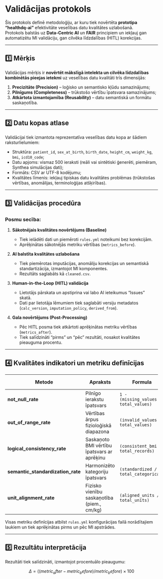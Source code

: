 # Validācijas protokols

Šis protokols definē metodoloģiju, ar kuru tiek novērtēta **prototipa “healthdq-ai”** efektivitāte veselības datu kvalitātes uzlabošanā.  
Protokols balstās uz **Data-Centric AI** un **FAIR** principiem un iekļauj gan automatizētu MI validāciju, gan cilvēka līdzdalības (HITL) korekcijas.

---

## 1️⃣ Mērķis

Validācijas mērķis ir **novērtēt mākslīgā intelekta un cilvēka līdzdalības kombinētās pieejas ietekmi** uz veselības datu kvalitāti trīs dimensijās:
1. **Precizitāte (Precision)** – loģisko un semantisko kļūdu samazinājums;
2. **Pilnīgums (Completeness)** – trūkstošo vērtību īpatsvara samazinājums;
3. **Atkārtota izmantojamība (Reusability)** – datu semantiskā un formātu saskaņotība.

---

## 2️⃣ Datu kopas atlase

Validācijai tiek izmantota reprezentatīva veselības datu kopa ar šādiem raksturlielumiem:
- Struktūra: `patient_id`, `sex_at_birth`, `birth_date`, `height_cm`, `weight_kg`, `bmi`, `icd10_code`;
- Datu apjoms: vismaz 500 ieraksti (reāli vai sintētiski ģenerēti, piemēram, Synthea simulācijas dati);
- Formāts: CSV ar UTF-8 kodējumu;
- Kvalitātes līmenis: iekļauj tipiskas datu kvalitātes problēmas (trūkstošas vērtības, anomālijas, terminoloģijas atšķirības).

---

## 3️⃣ Validācijas procedūra

### Posmu secība:
1. **Sākotnējais kvalitātes novērtējums (Baseline)**  
   - Tiek ielādēti dati un piemēroti `rules.yml` noteikumi bez korekcijām.
   - Aprēķinātas sākotnējās metriku vērtības (`metrics_before`).

2. **AI balstīta kvalitātes uzlabošana**  
   - Tiek piemērotas imputācijas, anomāliju korekcijas un semantiskā standartizācija, izmantojot MI komponentes.
   - Rezultāts saglabāts kā `cleaned.csv`.

3. **Human-in-the-Loop (HITL) validācija**  
   - Lietotājs pārskata un apstiprina vai labo AI ieteikumus “Issues” skatā.
   - Dati par lietotāja lēmumiem tiek saglabāti versiju metadatos (`calc_version`, `imputation_policy`, `derived_from`).

4. **Gala novērtējums (Post-Processing)**  
   - Pēc HITL posma tiek atkārtoti aprēķinātas metriku vērtības (`metrics_after`).
   - Tiek salīdzināti “pirms” un “pēc” rezultāti, nosakot kvalitātes pieauguma procentu.

---

## 4️⃣ Kvalitātes indikatori un metriku definīcijas

| Metode | Apraksts | Formula | Datu dimensija |
|--------|-----------|----------|----------------|
| **not_null_rate** | Pilnīgo ierakstu īpatsvars | `1 - (missing_values / total_values)` | Pilnīgums |
| **out_of_range_rate** | Vērtības ārpus fizioloģiskā diapazona | `(invalid_values / total_values)` | Precizitāte |
| **logical_consistency_rate** | Saskaņoto BMI vērtību īpatsvars ar aprēķinu | `(consistent_bmi / total_records)` | Precizitāte |
| **semantic_standardization_rate** | Harmonizēto kategoriju īpatsvars | `(standardized / total_categorical)` | Atkārtota izmantojamība |
| **unit_alignment_rate** | Fizisko vienību saskaņotība (piem., cm/kg) | `(aligned_units / total_units)` | Atkārtota izmantojamība |

Visas metriku definīcijas atbilst `rules.yml` konfigurācijas failā norādītajiem laukiem un tiek aprēķinātas pirms un pēc MI apstrādes.

---

## 5️⃣ Rezultātu interpretācija

Rezultāti tiek salīdzināti, izmantojot procentuālo pieaugumu:
```math
Δ = ((metric_after - metric_before) / metric_before) × 100%
